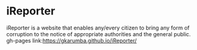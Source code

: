 # iReporter
iReporter is a website that enables any/every citizen to bring any form of corruption to the notice of appropriate authorities and the general public.
gh-pages link:https://gkarumba.github.io/iReporter/
